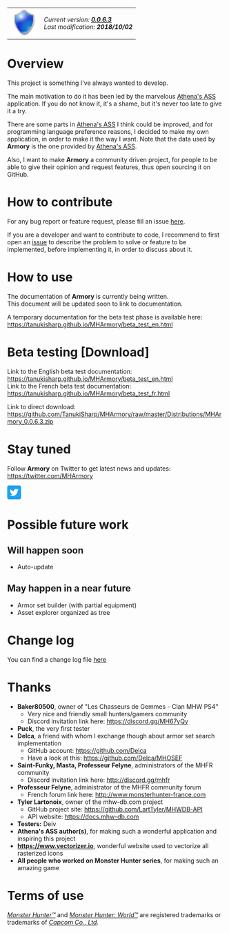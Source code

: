 <table>
<tr border-collapse="collapse" border="none">
<td border-collapse="collapse" border="none">
<img src="docs/images/blue_shield.png" width="64" height="64"/>
</td>
<td border-collapse="collapse" border="none">
<i>Current version: <b><a href="https://github.com/TanukiSharp/MHArmory/raw/master/Distributions/MHArmory_0.0.6.3.zip">0.0.6.3</a></b></i><br/><i>Last modification: <b>2018/10/02</b></i>
</td>
</tr>
</table>

# Overview

This project is something I've always wanted to develop.

The main motivation to do it has been led by the marvelous [Athena's ASS][10] application. If you do not know it, it's a shame, but it's never too late to give it a try.

There are some parts in [Athena's ASS][10] I think could be improved, and for programming language preference reasons, I decided to make my own application, in order to make it the way I want. Note that the data used by **Armory** is the one provided by [Athena's ASS][10].

Also, I want to make **Armory** a community driven project, for people to be able to give their opinion and request features, thus open sourcing it on GitHub.

# How to contribute

For any bug report or feature request, please fill an issue [here][9].

If you are a developer and want to contribute to code, I recommend to first open an [issue][9] to describe the problem to solve or feature to be implemented, before implementing it, in order to discuss about it.

# How to use

The documentation of **Armory** is currently being written.<br/>
This document will be updated soon to link to documentation.

A temporary documentation for the beta test phase is available here: https://tanukisharp.github.io/MHArmory/beta_test_en.html

# Beta testing [Download]

Link to the English beta test documentation: https://tanukisharp.github.io/MHArmory/beta_test_en.html<br/>
Link to the French beta test documentation: https://tanukisharp.github.io/MHArmory/beta_test_fr.html

Link to direct download: https://github.com/TanukiSharp/MHArmory/raw/master/Distributions/MHArmory_0.0.6.3.zip

# Stay tuned

Follow **Armory** on Twitter to get latest news and updates: https://twitter.com/MHArmory

<a href="https://twitter.com/MHArmory" target="_blank"><img src="docs/images/twitter.svg" width="32" height="32"/></a>

# Possible future work

## Will happen soon

- Auto-update

## May happen in a near future

- Armor set builder (with partial equipment)
- Asset explorer organized as tree

# Change log

You can find a change log file [here](ChangeLog.md)

# Thanks

- **Baker80500**, owner of "Les Chasseurs de Gemmes - Clan MHW PS4"
    - Very nice and friendly small hunters/gamers community
    - Discord invitation link here: https://discord.gg/MH67yQy
- **Puck**, the very first tester
- **Delca**, a friend with whom I exchange though about armor set search implementation
    - GitHub account: https://github.com/Delca
    - Have a look at this: https://github.com/Delca/MHOSEF
- **Saint-Funky, Masta, Professeur Felyne**, administrators of the MHFR community
    - Discord invitation link here: http://discord.gg/mhfr
- **Professeur Felyne**, administrator of the MHFR community forum
    - French forum link here: http://www.monsterhunter-france.com
- **Tyler Lartonoix**, owner of the mhw-db.com project
    - GitHub project site: https://github.com/LartTyler/MHWDB-API
    - API website: https://docs.mhw-db.com
- **Testers:** Deiv
- **Athena's ASS author(s)**, for making such a wonderful application and inspiring this project
- **https://www.vectorizer.io**, wonderful website used to vectorize all rasterized icons
- **All people who worked on Monster Hunter series**, for making such an amazing game

# Terms of use

[*Monster Hunter™*][6] and [*Monster Hunter: World™*][7] are registered trademarks or trademarks of [*Capcom Co., Ltd*][8].


[6]: https://en.wikipedia.org/wiki/Monster_Hunter
[7]: http://www.monsterhunterworld.com
[8]: http://www.capcom.com
[9]: https://github.com/TanukiSharp/MHArmory/issues
[10]: https://sabercathost.com/folder/70912/MHW
